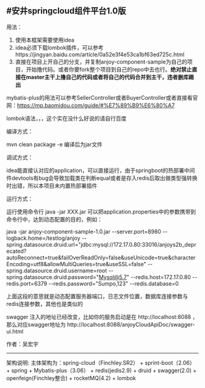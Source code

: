 #安井springcloud组件平台1.0版
----------------------------------
用法：
1. 使用本框架需要使用idea
2. idea必须下载lombok插件，可以参考https://jingyan.baidu.com/article/0a52e3f4e53ca1bf63ed725c.html
3. 直接在项目上开自己的分支，并复制anjoy-component-sample为自己的项目，开始撸代码。或者你要fork整个项目到自己的repo中去也行。**绝对禁止直接在master主干上撸自己的代码或者将自己的代码合并到主干，违者删库踢出**

mybatis-plus的用法可以参考SellerController或者BuyerController或者直接看官网：https://mp.baomidou.com/guide/#%E7%89%B9%E6%80%A7

lombok语法，，，这个实在没什么好说的请自行百度

编译方式：

mvn clean package -e 编译后为jar文件

调试方式：

idea能直接认对应的application，可以直接运行，由于springboot的热部署中间件devtools有bug会导致加载类在判断equal或者是存入redis后取出做类型强转换时出错，所以本项目未内置热部署插件

运行方式：

运行使用命令行 java -jar XXX.jar
可以把application.properties中的参数携带到命令行中，达到动态配置的目的，例如：

java -jar anjoy-component-sample-1.0.jar --server.port=8980 --logback.home=/testlog/anjoy --spring.datasource.druid.url="jdbc:mysql://172.17.0.80:33016/anjoys2b_deprecated?autoReconnect=true&failOverReadOnly=false&useUnicode=true&characterEncoding=utf8&allowMultiQueries=true&useSSL=false" --spring.datasource.druid.username=root --spring.datasource.druid.password="Mysql@5.7" --redis.host=172.17.0.80 --redis.port=6379 --redis.password="Sumpo,123" --redis.database=0 

上面这段的意思就是动态配置服务器端口，日志文件位置，数据库连接参数与redis连接参数，其他也是类似的

swagger 注入的地址已经改变，比如你的服务启动是在 http://localhost:8088 ，那么对应swagger地址为 http://localhost:8088/anjoyCloudApiDoc/swagger-ui.html

作者：吴宏宇

-----------------------------------
架构说明:
主体架构为：spring-cloud（Finchley.SR2） + sprint-boot（2.06） + spring + Mybatis-plus（3.06） + redis(jedis2.9) + druid + swagger(2.0) + openfeign(Finchley整合) + rocketMQ(4.2) + lombok